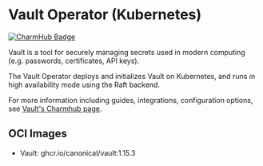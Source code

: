 # Vault Operator (Kubernetes)
[![CharmHub Badge](https://charmhub.io/vault-k8s/badge.svg)](https://charmhub.io/vault-k8s)

Vault is a tool for securely managing secrets used in modern computing (e.g. passwords, certificates, API keys).

The Vault Operator deploys and initializes Vault on Kubernetes, and runs in high availability mode using the Raft backend.

For more information including guides, integrations, configuration options, see [Vault's Charmhub page](https://charmhub.io/vault-k8s).

## OCI Images

- Vault: ghcr.io/canonical/vault:1.15.3
